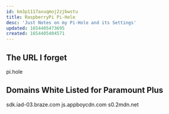 ```yaml
---
id: km3p1117axuqmoj2zjbwstu
title: RaspberryPi Pi-Hole
desc: 'Just Notes on my Pi-Hole and its Settings'
updated: 1654405473695
created: 1654405404571
---
```

## The URL I forget

pi.hole

## Domains White Listed for Paramount Plus

sdk.iad-03.braze.com
js.appboycdn.com
s0.2mdn.net